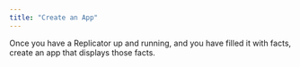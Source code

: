 ```yaml
---
title: "Create an App"
---
```


Once you have a Replicator up and running, and you have filled it with facts, create an app that displays those facts.
